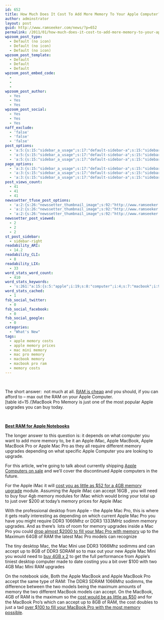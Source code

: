 ```yaml
---
id: 652
title: How Much Does It Cost To Add More Memory To Your Apple Computer?
author: adminstrator
layout: post
guid: http://www.ramseeker.com/news/?p=652
permalink: /2011/01/how-much-does-it-cost-to-add-more-memory-to-your-apple-computer/
wpzoom_post_type:
  - Default (no icon)
  - Default (no icon)
  - Default (no icon)
wpzoom_post_template:
  - Default
  - Default
  - Default
wpzoom_post_embed_code:
  - 
  - 
  - 
wpzoom_post_author:
  - Yes
  - Yes
  - Yes
wpzoom_post_social:
  - Yes
  - Yes
  - Yes
naff_exclude:
  - 'false'
  - 'false'
  - 'false'
post_options:
  - 'a:5:{s:15:"sidebar_a_usage";s:17:"default-sidebar-a";s:15:"sidebar_b_usage";s:17:"default-sidebar-b";s:9:"hwa_usage";s:17:"default-headerbar";s:8:"ad_above";s:0:"";s:8:"ad_below";s:0:"";}'
  - 'a:5:{s:15:"sidebar_a_usage";s:17:"default-sidebar-a";s:15:"sidebar_b_usage";s:17:"default-sidebar-b";s:9:"hwa_usage";s:17:"default-headerbar";s:8:"ad_above";s:0:"";s:8:"ad_below";s:0:"";}'
  - 'a:5:{s:15:"sidebar_a_usage";s:17:"default-sidebar-a";s:15:"sidebar_b_usage";s:17:"default-sidebar-b";s:9:"hwa_usage";s:17:"default-headerbar";s:8:"ad_above";s:0:"";s:8:"ad_below";s:0:"";}'
page_options:
  - 'a:3:{s:15:"sidebar_a_usage";s:17:"default-sidebar-a";s:15:"sidebar_b_usage";s:17:"default-sidebar-b";s:9:"hwa_usage";s:17:"default-headerbar";}'
  - 'a:3:{s:15:"sidebar_a_usage";s:17:"default-sidebar-a";s:15:"sidebar_b_usage";s:17:"default-sidebar-b";s:9:"hwa_usage";s:17:"default-headerbar";}'
  - 'a:3:{s:15:"sidebar_a_usage";s:17:"default-sidebar-a";s:15:"sidebar_b_usage";s:17:"default-sidebar-b";s:9:"hwa_usage";s:17:"default-headerbar";}'
post_views_count:
  - 41
  - 41
  - 41
newssetter_tfuse_post_options:
  - 'a:2:{s:26:"newssetter_thumbnail_image";s:92:"http://www.ramseeker.com/wp-content/uploads/2011/03/Screen-shot-2011-03-24-at-1.55.27-PM.png";s:24:"newssetter_disable_image";s:4:"true";}'
  - 'a:2:{s:26:"newssetter_thumbnail_image";s:92:"http://www.ramseeker.com/wp-content/uploads/2011/03/Screen-shot-2011-03-24-at-1.55.27-PM.png";s:24:"newssetter_disable_image";s:4:"true";}'
  - 'a:2:{s:26:"newssetter_thumbnail_image";s:92:"http://www.ramseeker.com/wp-content/uploads/2011/03/Screen-shot-2011-03-24-at-1.55.27-PM.png";s:24:"newssetter_disable_image";s:4:"true";}'
newssetter_post_viewed:
  - 2
  - 2
  - 2
st_post_sidebar:
  - sidebar-right
readability_ARI:
  - 14.2
readability_CLI:
  - 8
readability_LIX:
  - 33
word_stats_word_count:
  - 410
word_stats_keywords:
  - 's:261:"a:15:{s:5:"apple";i:19;s:8:"computer";i:4;s:7:"macbook";i:9;s:6:"memory";i:11;s:4:"just";i:3;s:8:"upgrades";i:5;s:4:"imac";i:5;s:4:"cost";i:3;s:6:"accept";i:5;s:7:"desktop";i:3;s:4:"ddr3";i:5;s:7:"1066mhz";i:3;s:7:"maximum";i:3;s:6:"models";i:3;s:4:"mini";i:3;}";'
word_stats_cached:
  - 1
fsb_social_twitter:
  - 0
fsb_social_facebook:
  - 0
fsb_social_google:
  - 0
categories:
  - "What's New"
tags:
  - apple memory costs
  - apple memory prices
  - mac mini memory
  - mac pro memory
  - macbook memory
  - macbook pro ram
  - memory costs
---
```

&nbsp;

The short answer:  not much at all. [RAM is cheap][1] and you should, if you can afford to &#8211; max out the RAM on your Apple Computer.  
[table id=15 /]MacBook Pro Memory is just one of the most popular Apple upgrades you can buy today.

&nbsp;

**[Best RAM for Apple Notebooks][2]**

The longer answer to this question is: it depends on what computer you want to add more memory to, be it an Apple iMac, Apple MacBook, Apple MacBook Pro or Apple Mac Pro as they all require different memory upgrades depending on what specific Apple Computer you are looking to upgrade.

For this article, we&#8217;re going to talk about currently shipping [Apple Computers on sale][3] and we&#8217;ll cover the discontinued Apple computers in the future.

For the Apple iMac it will [cost you as little as $52 for a 4GB memory upgrade][4] module. Assuming the Apple iMac can accept 16GB , you will need to buy four 4gb memory modules for iMac which would bring your total up to just over $200 at today&#8217;s memory prices for Apple iMac

With the professional desktop from Apple &#8211; the Apple Mac Pro, this is where it gets really interesting as depending on which current Apple Mac Pro you have you might require DDR3 1066Mhz or DDR3 1333MHz sodimm memory upgrades. And as there&#8217;s  lots of room for memory upgrades inside a Mac Pro you could [drop almost $2000 to fill your Mac Pro with memory][5] up to the Maximum 64GB of RAM the latest Mac Pro models can recognize

The tiny desktop Mac, the Mac Mini use DDR3 1066Mhz sodimms and can accept up to 8GB of DDR3 SDRAM so to max out your new Apple Mac Mini you would need to [buy 4GB x 2][6] to get the full performance from Apple&#8217;s tiniest desktop computer made to date costing you a bit over $100 with two 4GB Mac Mini RAM upgrades

On the notebook side, Both the Apple MacBook and Apple MacBook Pro accept the same type of RAM: The DDR3 SDRAM 1066Mhz sodimms, the difference between the two models being the maximum amounts of memory the two different MacBook models can accept. On the MacBook, 4GB of RAM is the maximum so the [cost would be as little as $50][7] and for the MacBook Pro&#8217;s which can accept up to 8GB of RAM, the cost doubles to just a tad [over $100 to fill your MacBook Pro with the most memory possible][8].

 [1]: http://www.ramseeker.com "ram is cheap"
 [2]: http://www.amazon.com/gp/product/B001PS9UKW/ref=as_li_ss_tl?ie=UTF8&tag=ramseeker-20&linkCode=as2&camp=1789&creative=390957&creativeASIN=B001PS9UKW
 [3]: ttp://www.amazon.com/gp/redirect.html?ie=UTF8&location=http%3A%2F%2Fwww.amazon.com%2Fs%3Fie%3DUTF8%26ref_%3Dnb_sb_ss_c_1_14%26field-keywords%3Dapple%2520computer%26url%3Dsearch-alias%253Delectronics%26sprefix%3Dapple%2520computer&tag=ramseeker-20&linkCode=ur2&camp=1789&creative=390957
 [4]: http://www.ramseeker.com/memory/iMac_(DDR3_1333)/
 [5]: http://www.ramseeker.com/memory/Mac_Pro_RAM_Upgrade_Kits_DDR3_1333_with_8GB_RAM/
 [6]: http://www.ramseeker.com/memory/Mac_Mini_(1066_DDR3)/ "buy 4gb ram mac mini"
 [7]: http://www.ramseeker.com/memory/MacBook_KITS_(1066_DDR3)-4gb/ "macbook ram prices"
 [8]: http://www.ramseeker.com/memory/MacBook_KITS_(1066_DDR3)/
